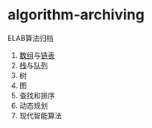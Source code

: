 # algorithm-archiving
ELAB算法归档

1. [数组](./数组与链表/数组总结.md)与[链表](./数组与链表/链表总结.md)
2. [栈](./栈与队列/栈总结.md)与[队列](./栈与队列/队列总结.md)
3. 树
4. 图
5. 查找和排序
6. 动态规划
7. 现代智能算法
